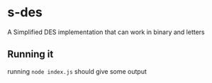 # s-des
A Simplified DES implementation that can work in binary and letters

## Running it
running `node index.js` should give some output
